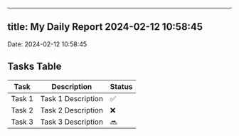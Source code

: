 
---
title: My Daily Report 2024-02-12 10:58:45
---

Date: 2024-02-12 10:58:45

## Tasks Table

| Task | Description | Status |
|------|-------------|--------|
| Task 1 | Task 1 Description | ✅ |
| Task 2 | Task 2 Description | ❌ |
| Task 3 | Task 3 Description | 🔜 |
